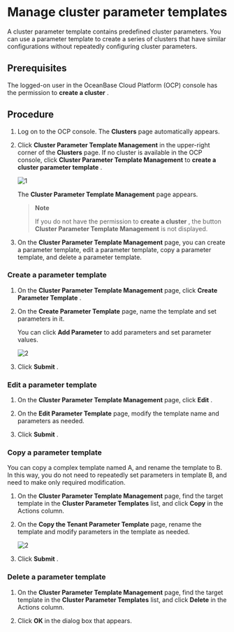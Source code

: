 # Manage cluster parameter templates

A cluster parameter template contains predefined cluster parameters. You can use a parameter template to create a series of clusters that have similar configurations without repeatedly configuring cluster parameters.

## Prerequisites

The logged-on user in the OceanBase Cloud Platform (OCP) console has the permission to **create a cluster** .

## Procedure

1. Log on to the OCP console. The **Clusters** page automatically appears.

2. Click **Cluster Parameter Template Management** in the upper-right corner of the **Clusters** page. If no cluster is available in the OCP console, click **Cluster Parameter Template Management** to **create a cluster parameter template** .

   ![1](https://obbusiness-private.oss-cn-shanghai.aliyuncs.com/doc/img/ocp/%E9%9B%86%E7%BE%A4%E6%A8%A1%E6%9D%BF2.png)

   The **Cluster Parameter Template Management** page appears.

   > **Note**
   >
   > If you do not have the permission to **create a cluster** , the button **Cluster Parameter Template Management** is not displayed.

3. On the **Cluster Parameter Template Management** page, you can create a parameter template, edit a parameter template, copy a parameter template, and delete a parameter template.

### Create a parameter template

1. On the **Cluster Parameter Template Management** page, click **Create Parameter Template** .

2. On the **Create Parameter Template** page, name the template and set parameters in it.

   You can click **Add Parameter** to add parameters and set parameter values.

   ![2](https://help-static-aliyun-doc.aliyuncs.com/assets/img/en-US/3075723461/p394051.png)

3. Click **Submit** .

### Edit a parameter template

1. On the **Cluster Parameter Template Management** page, click **Edit** .

2. On the **Edit Parameter Template** page, modify the template name and parameters as needed.

3. Click **Submit** .

### Copy a parameter template

You can copy a complex template named A, and rename the template to B. In this way, you do not need to repeatedly set parameters in template B, and need to make only required modification.

1. On the **Cluster Parameter Template Management** page, find the target template in the **Cluster Parameter Templates** list, and click **Copy** in the Actions column.

2. On the **Copy the Tenant Parameter Template** page, rename the template and modify parameters in the template as needed.

   ![2](https://obbusiness-private.oss-cn-shanghai.aliyuncs.com/doc/img/ocp/%E9%9B%86%E7%BE%A4%E5%8F%82%E6%95%B0%E6%A8%A1%E6%9D%BF2.png)

3. Click **Submit** .

### Delete a parameter template

1. On the **Cluster Parameter Template Management** page, find the target template in the **Cluster Parameter Templates** list, and click **Delete** in the Actions column.

2. Click **OK** in the dialog box that appears.
